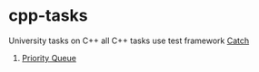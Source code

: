 # cpp-tasks
University tasks on C++
all C++ tasks use test framework [Catch](https://github.com/philsquared/Catch)

1. [Priority Queue](priority-queue/)
